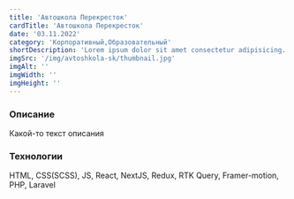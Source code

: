 ```yaml
---
title: 'Автошкола Перекресток'
cardTitle: 'Автошкола Перекресток'
date: '03.11.2022'
category: 'Корпоративный,Образовательный'
shortDescription: 'Lorem ipsum dolor sit amet consectetur adipisicing.'
imgSrc: '/img/avtoshkola-sk/thumbnail.jpg'
imgAlt: ''
imgWidth: ''
imgHeight: ''
---
```


### Описание

Какой-то текст описания

### Технологии

HTML, CSS(SCSS), JS, React, NextJS, Redux, RTK Query, Framer-motion, PHP, Laravel
